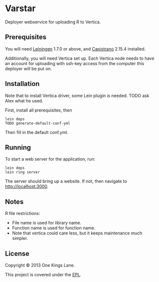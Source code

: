 # Varstar

Deployer webservice for uploading R to Vertica.

## Prerequisites

You will need [Leiningen][1] 1.7.0 or above, 
and [Capistrano][2] 2.15.4 installed.

[1]: https://github.com/technomancy/leiningen
[2]: https://github.com/capistrano/capistrano

Additionally, you will need Vertica set up.
Each Vertica node needs to have an account for uploading 
with ssh-key access from the computer this deployer will be put on.

## Installation

Note that to install Vertica driver, some Lein plugin is needed. TODO ask Alex
what he used.

First, install all prerequisites, then
    
    lein deps
    TODO generate-default-conf-yml
    
Then fill in the default conf.yml.

## Running

To start a web server for the application, run:

    lein deps
    lein ring server
    
The server should bring up a website. If not, then navigate to
[http://localhost:3000](http://localhost:3000).

## Notes

R file restrictions:

- File name is used for library name.
- Function name is used for function name.
- Note that vertica could care less, but it keeps maintenance much simpler.

## License

Copyright © 2013 One Kings Lane.

This project is covered under the [EPL](LICENSE).
